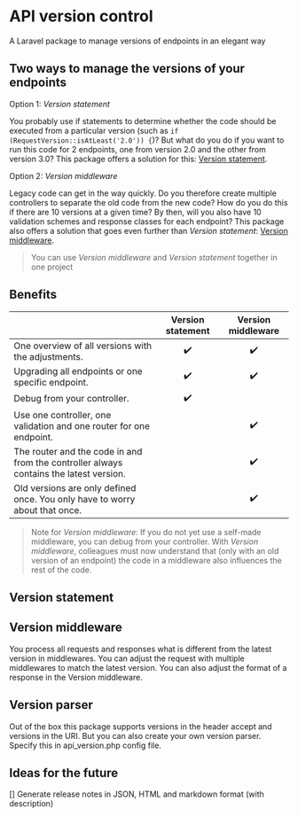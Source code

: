 # API version control
A Laravel package to manage versions of endpoints in an elegant way

## Two ways to manage the versions of your endpoints
Option 1: *Version statement*

You probably use if statements to determine whether the code should be executed from a particular version (such as `if (RequestVersion::isAtLeast('2.0')) {`)? But what do you do if you want to run this code for 2 endpoints, one from version 2.0 and the other from version 3.0? This package offers a solution for this: [Version statement](version_statement).

Option 2: *Version middleware*

 Legacy code can get in the way quickly. Do you therefore create multiple controllers to separate the old code from the new code? How do you do this if there are 10 versions at a given time? By then, will you also have 10 validation schemes and response classes for each endpoint? This package also offers a solution that goes even further than _Version statement_: [Version middleware](version_middleware).
> You can use _Version middleware_ and _Version statement_ together in one project

## Benefits

|    | Version statement   |      Version middleware      |
|----|:----------:|:-------------:|
| One overview of all versions with the adjustments. | ✔️ | ✔️ |
| Upgrading all endpoints or one specific endpoint. | ✔️ | ✔️ |
|  Debug from your controller. | ✔️ | ️ |
| Use one controller, one validation and one router for one endpoint. |  | ✔️ |
| The router and the code in and from the controller always contains the latest version. | | ✔️ |
| Old versions are only defined once. You only have to worry about that once. | | ✔️ |
> Note for *Version middleware*: If you do not yet use a self-made middleware, you can debug from your controller. With _Version middleware_, colleagues must now understand that (only with an old version of an endpoint) the code in a middleware also influences the rest of the code.

## Version statement



## Version middleware
You process all requests and responses what is different from the latest version in middlewares. You can adjust the request with multiple middlewares to match the latest version. You can also adjust the format of a response in the Version middleware.

## Version parser
Out of the box this package supports versions in the header accept and versions in the URI. But you can also create your own version parser. Specify this in api_version.php config file.

## Ideas for the future
[] Generate release notes in JSON, HTML and markdown format (with description)